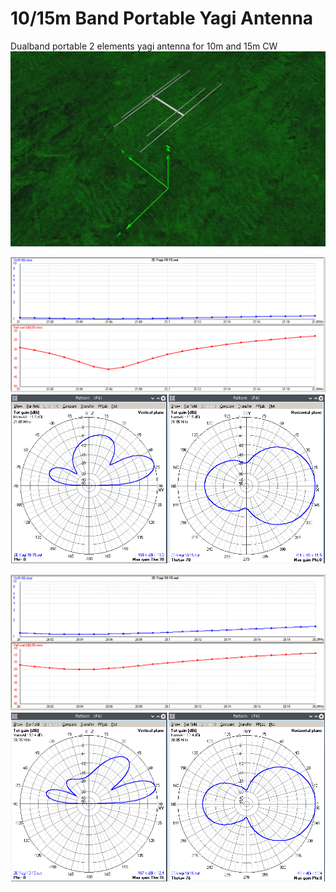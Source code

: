 # 10/15m Band Portable Yagi Antenna
Dualband portable 2 elements yagi antenna  for 10m and 15m CW
![](./panoramic.png)

![](./VSWR15.png)
![](./patt15.png)

![](./VSWR10.png)
![](./patt10.png)
